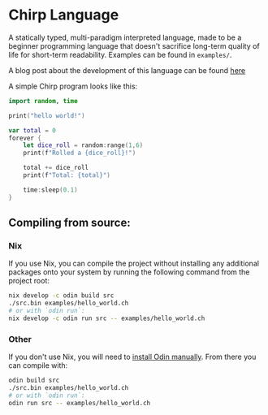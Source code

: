 # Chirp Language

A statically typed, multi-paradigm interpreted language, made to be a beginner programming language that doesn't sacrifice long-term quality of life for short-term readability. Examples can be found in `examples/`.

A blog post about the development of this language can be found [here](https://redpengu.in/blog/2025/chirp-lang)

A simple Chirp program looks like this:
```swift
import random, time

print("hello world!")

var total = 0
forever {
	let dice_roll = random:range(1,6)
	print(f"Rolled a {dice_roll}!")

	total += dice_roll
	print(f"Total: {total}")

	time:sleep(0.1)
}
```

## Compiling from source:

### Nix

If you use Nix, you can compile the project without installing any additional packages onto your system by running the following command from the project root:
```sh
nix develop -c odin build src
./src.bin examples/hello_world.ch
# or with `odin run`:
nix develop -c odin run src -- examples/hello_world.ch
```

### Other

If you don't use Nix, you will need to [install Odin manually](https://odin-lang.org/docs/install/). From there you can compile with:
```sh
odin build src
./src.bin examples/hello_world.ch
# or with `odin run`:
odin run src -- examples/hello_world.ch
```